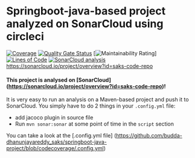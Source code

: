# Springboot-java-based project analyzed on SonarCloud using circleci

[![Coverage](https://sonarcloud.io/api/project_badges/measure?project=dhanu0001_springboot-java-maven-project&metric=coverage)](https://sonarcloud.io/summary/new_code?id=dhanu0001_springboot-java-maven-project) [![Quality Gate Status](https://sonarcloud.io/api/project_badges/measure?project=dhanu0001_springboot-java-maven-project&metric=alert_status)](https://sonarcloud.io/summary/new_code?id=dhanu0001_springboot-java-maven-project) [![Maintainability Rating](https://sonarcloud.io/api/project_badges/measure?project=dhanu0001_springboot-java-maven-project&metric=sqale_rating)] [![Lines of Code](https://sonarcloud.io/api/project_badges/measure?project=dhanu0001_springboot-java-maven-project&metric=ncloc)](https://sonarcloud.io/summary/new_code?id=dhanu0001_springboot-java-maven-project) [![SonarCloud analysis](https://github.com/dhanu0001/springboot-java-maven-project/actions/workflows/sonarcloud.yml/badge.svg)](https://github.com/dhanu0001/springboot-java-maven-project/actions/workflows/sonarcloud.yml)  https://sonarcloud.io/project/overview?id=saks-code-repo

#### This project is analysed on [SonarCloud] (https://sonarcloud.io/project/overview?id=saks-code-repo)!

It is very easy to run an analysis on a Maven-based project and push it to SonarCloud.
You simply have to do 2 things in your `.config.yml` file:
* add jacoco plugin in source file
* Run `mvn sonar:sonar` at some point of time in the `script` section

You can take a look at the [.config.yml file] (https://github.com/budda-dhanunjayareddy_saks/springboot-java-project/blob/codecoverage/.config.yml)

